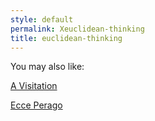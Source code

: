 ```yaml
---
style: default
permalink: Xeuclidean-thinking
title: euclidean-thinking
---
```

You may also like:

[A Visitation](http://scp-wiki.net/a-visitation)

[Ecce Perago](http://scp-wiki.net/ecceperago)
